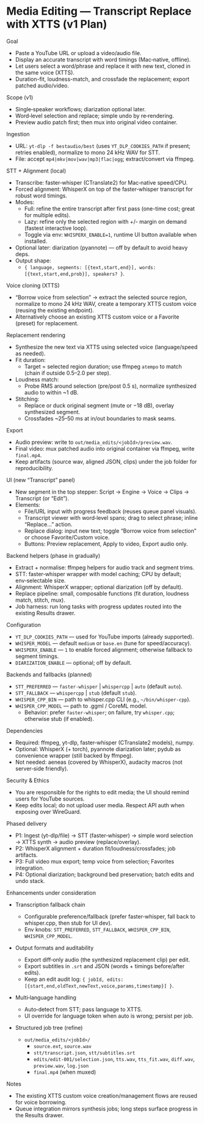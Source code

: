 # Media Editing — Transcript Replace with XTTS (v1 Plan)

Goal
- Paste a YouTube URL or upload a video/audio file.
- Display an accurate transcript with word timings (Mac‑native, offline).
- Let users select a word/phrase and replace it with new text, cloned in the same voice (XTTS).
- Duration-fit, loudness-match, and crossfade the replacement; export patched audio/video.

Scope (v1)
- Single‑speaker workflows; diarization optional later.
- Word‑level selection and replace; simple undo by re‑rendering.
- Preview audio patch first; then mux into original video container.

Ingestion
- URL: `yt-dlp -f bestaudio/best` (uses `YT_DLP_COOKIES_PATH` if present; retries enabled), normalize to mono 24 kHz WAV for STT.
- File: accept `mp4|mkv|mov|wav|mp3|flac|ogg`; extract/convert via ffmpeg.

STT + Alignment (local)
- Transcribe: faster‑whisper (CTranslate2) for Mac‑native speed/CPU.
- Forced alignment: WhisperX on top of the faster‑whisper transcript for robust word timings.
- Modes:
  - Full: refine the entire transcript after first pass (one-time cost; great for multiple edits).
  - Lazy: refine only the selected region with +/- margin on demand (fastest interactive loop).
  - Toggle via env: `WHISPERX_ENABLE=1`, runtime UI button available when installed.
- Optional later: diarization (pyannote) — off by default to avoid heavy deps.
- Output shape:
  - `{ language, segments: [{text,start,end}], words: [{text,start,end,prob}], speakers? }`.

Voice cloning (XTTS)
- “Borrow voice from selection” → extract the selected source region, normalize to mono 24 kHz WAV, create a temporary XTTS custom voice (reusing the existing endpoint).
- Alternatively choose an existing XTTS custom voice or a Favorite (preset) for replacement.

Replacement rendering
- Synthesize the new text via XTTS using selected voice (language/speed as needed).
- Fit duration:
  - Target = selected region duration; use ffmpeg `atempo` to match (chain if outside 0.5–2.0 per step).
- Loudness match:
  - Probe RMS around selection (pre/post 0.5 s), normalize synthesized audio to within ~1 dB.
- Stitching:
  - Replace or duck original segment (mute or −18 dB), overlay synthesized segment.
  - Crossfades ~25–50 ms at in/out boundaries to mask seams.

Export
- Audio preview: write to `out/media_edits/<jobId>/preview.wav`.
- Final video: mux patched audio into original container via ffmpeg, write `final.mp4`.
- Keep artifacts (source wav, aligned JSON, clips) under the job folder for reproducibility.

UI (new “Transcript” panel)
- New segment in the top stepper: Script → Engine → Voice → Clips → Transcript (or “Edit”).
- Elements:
  - File/URL input with progress feedback (reuses queue panel visuals).
  - Transcript viewer with word‑level spans; drag to select phrase; inline “Replace…” action.
  - Replace dialog: input new text; toggle “Borrow voice from selection” or choose Favorite/Custom voice.
  - Buttons: Preview replacement, Apply to video, Export audio only.

Backend helpers (phase in gradually)
- Extract + normalise: ffmpeg helpers for audio track and segment trims.
- STT: faster‑whisper wrapper with model caching; CPU by default; env‑selectable size.
- Alignment: WhisperX wrapper; optional diarization (off by default).
- Replace pipeline: small, composable functions (fit duration, loudness match, stitch, mux).
- Job harness: run long tasks with progress updates routed into the existing Results drawer.

Configuration
- `YT_DLP_COOKIES_PATH` — used for YouTube imports (already supported).
- `WHISPER_MODEL` — default `medium` or `base.en` (tune for speed/accuracy).
- `WHISPERX_ENABLE` — `1` to enable forced alignment; otherwise fallback to segment timings.
- `DIARIZATION_ENABLE` — optional; off by default.

Backends and fallbacks (planned)
- `STT_PREFERRED` — `faster-whisper` | `whispercpp` | `auto` (default `auto`).
- `STT_FALLBACK` — `whispercpp` | `stub` (default `stub`).
- `WHISPER_CPP_BIN` — path to whisper.cpp CLI (e.g., `~/bin/whisper-cpp`).
- `WHISPER_CPP_MODEL` — path to .ggml / CoreML model.
  - Behavior: prefer `faster-whisper`; on failure, try `whisper.cpp`; otherwise stub (if enabled).

Dependencies
- Required: ffmpeg, yt-dlp, faster‑whisper (CTranslate2 models), numpy.
- Optional: WhisperX (+ torch), pyannote diarization later; pydub as convenience wrapper (still backed by ffmpeg).
- Not needed: aeneas (covered by WhisperX), audacity macros (not server‑side friendly).

Security & Ethics
- You are responsible for the rights to edit media; the UI should remind users for YouTube sources.
- Keep edits local; do not upload user media. Respect API auth when exposing over WireGuard.

Phased delivery
- P1: Ingest (yt-dlp/file) → STT (faster‑whisper) → simple word selection → XTTS synth → audio preview (replace/overlay).
- P2: WhisperX alignment + duration fit/loudness/crossfades; job artifacts.
- P3: Full video mux export; temp voice from selection; Favorites integration.
- P4: Optional diarization; background bed preservation; batch edits and undo stack.

Enhancements under consideration
- Transcription fallback chain
  - Configurable preference/fallback (prefer faster‑whisper, fall back to whisper.cpp, then stub for UI dev).
  - Env knobs: `STT_PREFERRED`, `STT_FALLBACK`, `WHISPER_CPP_BIN`, `WHISPER_CPP_MODEL`.

- Output formats and auditability
  - Export diff‑only audio (the synthesized replacement clip) per edit.
  - Export subtitles in `.srt` and JSON (words + timings before/after edits).
  - Keep an edit audit log: `{ jobId, edits:[{start,end,oldText,newText,voice,params,timestamp}] }`.

- Multi‑language handling
  - Auto‑detect from STT; pass language to XTTS.
  - UI override for language token when auto is wrong; persist per job.

- Structured job tree (refine)
  - `out/media_edits/<jobId>/`
    - `source.ext`, `source.wav`
    - `stt/transcript.json`, `stt/subtitles.srt`
    - `edits/edit-001/selection.json`, `tts.wav`, `tts_fit.wav`, `diff.wav`, `preview.wav`, `log.json`
    - `final.mp4` (when muxed)

Notes
- The existing XTTS custom voice creation/management flows are reused for voice borrowing.
- Queue integration mirrors synthesis jobs; long steps surface progress in the Results drawer.
